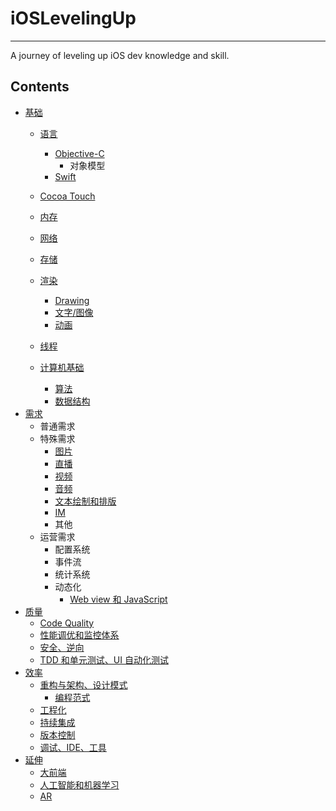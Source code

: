 # iOSLevelingUp

-------------
A journey of leveling up iOS dev knowledge and skill.


## Contents

- [基础]()
  - [语言]()
    - [Objective-C](https://github.com/ShannonChenCHN/iOSLevelingUp/issues/39)
       - 对象模型
    - [Swift](https://github.com/ShannonChenCHN/iOSLevelingUp/issues/14)
  - [Cocoa Touch](https://github.com/ShannonChenCHN/iOSLevelingUp/issues/51)
  - [内存](https://github.com/ShannonChenCHN/iOSLevelingUp/issues/38)
  - [网络](https://github.com/ShannonChenCHN/iOSLevelingUp/issues/37)
  - [存储](https://github.com/ShannonChenCHN/iOSLevelingUp/issues/34)
  - [渲染]()
    - [Drawing](https://github.com/ShannonChenCHN/iOSLevelingUp/issues/48)
    - [文字/图像](https://github.com/ShannonChenCHN/iOSLevelingUp/issues/44)
    - [动画](https://github.com/ShannonChenCHN/iOSLevelingUp/issues/31)
    
  - [线程](https://github.com/ShannonChenCHN/iOSLevelingUp/issues/16)
  - [计算机基础]()
    - [算法]()
    - [数据结构]()
- [需求](https://github.com/ShannonChenCHN/iOSLevelingUp/issues/41)
  - 普通需求
  - 特殊需求
    - [图片](https://github.com/ShannonChenCHN/iOSLevelingUp/issues/33)
    - [直播](https://github.com/ShannonChenCHN/iOSLevelingUp/issues/36)
    - [视频](https://github.com/ShannonChenCHN/iOSLevelingUp/issues/13)
    - [音频](https://github.com/ShannonChenCHN/iOSLevelingUp/issues/35)
    - [文本绘制和排版](https://github.com/ShannonChenCHN/iOSLevelingUp/issues/30)
    - [IM]()
    - 其他
  - 运营需求
    - 配置系统
    - 事件流
    - 统计系统
    - 动态化
      - [Web view 和 JavaScript](https://github.com/ShannonChenCHN/iOSLevelingUp/issues/32)
- [质量]()
  - [Code Quality](https://github.com/ShannonChenCHN/iOSLevelingUp/issues/27)
  - [性能调优和监控体系](https://github.com/ShannonChenCHN/iOSLevelingUp/issues/26)
  - [安全、逆向](https://github.com/ShannonChenCHN/iOSLevelingUp/issues/28)
  - [TDD 和单元测试、UI 自动化测试](https://github.com/ShannonChenCHN/iOSLevelingUp/issues/24)
- [效率]()
  - [重构与架构、设计模式](https://github.com/ShannonChenCHN/iOSLevelingUp/issues/12)
    - [编程范式](https://github.com/ShannonChenCHN/iOSLevelingUp/issues/22)
  - [工程化](https://github.com/ShannonChenCHN/iOSLevelingUp/issues/40)
  - [持续集成](https://github.com/ShannonChenCHN/iOSLevelingUp/issues/29)
  - [版本控制](https://github.com/ShannonChenCHN/iOSLevelingUp/issues/43)
  - [调试、IDE、工具](https://github.com/ShannonChenCHN/iOSLevelingUp/issues/10)
- [延伸]()
  - [大前端](https://github.com/ShannonChenCHN/iOSLevelingUp/issues/21)
  - [人工智能和机器学习]()
  - [AR]()
